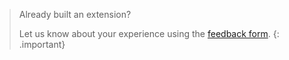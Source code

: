 > Already built an extension?
>
> Let us know about your experience using the [feedback form](https://docs.docker.com/feedback/extension/).
{: .important}